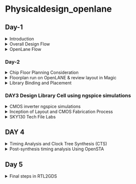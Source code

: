 # Physicaldesign_openlane
## Day-1

<details>
  <summary>Introduction</summary> 
  
* Physical Design or PnR (Place and Route) is the core of any IC design cycle.
* From a RTL netlist to final tape-out, each phase of PnR brings it’s own challenges and surprises.
* With the introduction of open-source technology for chip creation, many RTL designs and EDA Tools were made available for free.
- The [SKY130 PDK] fills the gap in a whole Open source chip development. from Skywater Technologies and Google.
- There were a number of EDA Tools with distinct functions throughout the design cycle.
- The design flow was not clear, and the Skywater pdk was only compatible with industrial equipment.
- These problems were addressed by [OpenLane](https://github.com/The-OpenROAD-Project/OpenLane), which offered a fully automated and tidy RTL to GDSII flow.
- OpenLane is not a product; rather, it is a flow made up of a number of EDA tools, automation scripts, and Skywater-pdks that have been optimized for use with open-source EDA tools.
</details>
<details>
 <summary> Overall Design Flow</summary>
  
- Register Transfer Level (RTL) is a representation of the digital circuit at the abstract level.
- There are two elements in digital circuits: Sequential Circuit (Flip-Flop) and Combinational Circuit (Gates), with the help of these two elements, a digital designer can implement any circuit, i.e., adder, multiplier, counter, memories, and state machines. An RTL design is created for a design specification using HDLs like Verilog or VHDL, or it can be created using high-level synthesis tools like SystemC, MATLAB HDL Coder, Bluespec, etc. A digital design engineer can represent their logic/functionality of the design in a simple text entry language.
- The process of converting the RTL Netlist into a manufactured IC then starts, and is known as the Physical Design Flow.
- Floor planning, which entails placing preplaced cells, power planning, etc., comes first in the physical design process.
- The placement of logical synthesis comes next. So that the clock's skew is at a minimal or under the necessary threshold, we now perform CTS (Clock Tree Synthesis). Following CTS, all of the assembled components are routed.
- A process known as "Static Timing Analysis" is used between each and every step in the physical design flow, from logic synthesis through routing, to analyze the design at each stage and confirm that it is actually right.
- Magic is an open source application to view the layouts for every stage. You can extract a tiny netlist, run a SPICE simulation, and compare the results with the post-layout Simulation using ngspice.The digram of design flow is shown below.
![fig-1](https://github.com/nitishkumar515/Physicaldesign_openlane/blob/main/fig100.png)  
 </details>
 <details>
<summary> OpenLane Flow </summary>
   
The block digram of openlane flow is shown below
![fig-2](https://github.com/nitishkumar515/Physicaldesign_openlane/blob/main/fig101.png)   

### 1.  Synthesis  
RTL synthesizer primary responsibility is to convert the code into the gate-level netlist. This is a automated process; a tool has all the standard libraries definitions that can manipulate the respective gate-level netlist, which is an equivalent of your design in RTL. Standard cells have regular layout each have different views/models. We use Yosys which is an Open Source Logic Synthesizer. Yosys takes the RTL design and timing .libs and verilog models of standard cells and converts  into  a  RTL Netlist. abc does the tehnology mapping to the required skywater-pdk variants 
### 1.1 Goals of Synthesis
To get a gate-level netlist.
Inserting clock gates.
Logic optimazations.
etc
### 1.2 Deign Exploration Utility 
This is used to suit the design configuration and generate reports with different metrics to select the best. This is also used for regression testing
### 1.3 Design For Test - DFT Insertion
It is used to test the design. Digital system verification and testing are progressively more important, as they become major contributors to the
manufacturing cost of a new IC product. 
###  2. Floor Planning and Power Planning
Floor planing is the starting step in ASIC physical design. Floor plan determines the size of the design cell (or die), creates the boundary and core area, and creates wire tracks for placement of standard cells. It is also a process of positioning blocks or macros on the die. This is done by OpenROAD flow. 
The following parameters are decided in the floor planning stage.
Die size, core size of the chip (rectangular or rectilinear)
I/O pad’s location
Plan for power
Row configuration
### 3. Placement
There are two types of placement.  The other required logic is placed optimally.
Placement is of two steps
- Global Placement- finds the optimal position for each cells. These positions are not necessarly correct, cells may overlap
- Detialed Placement - After Global placement is done minimal alterations are done to correct the issues
### 4. Clock Tree Synthesis 
To ensure minimum skew the Clock is routed optimally through the circuit using different algorithms. This is done in the OpenROAD flow. This is done by TritonCTS.
### 5. Fake Antenna and diode swapping
Long wires acts as antennas and cause accumulation of charges during the fabrication process damaging the transistor. To avoid this bridging is used to pass the wire through different layers or an antenna diode cell is added to leak away the charges

* OpenLane approach - Insert Fake Diode to every cell input during placement. This matches the footprint of the library of the antenna diode. The Antenna Checker is run to check for violations, if there are violations then the fake diode is swapped with a real one.
* OpenROAD approach - In the global route step, the antenna violation is addressed automatically by inserting an antenan diode OpenLane allows the user to chose either of the above approaches.
### 6. Routing
Implement the interconnect using the available metal layers. skywater130 PDK define 6 routing layers. There are two steps.
* Global Routing - This is done inside the OpenROAD flow (FastRoute)
* Detailed Routing - This is performed using TritonRoute outside the OpenROAD flow after the global routing. Before performing this step the Logic Equivalence Check is performed by Yosys, since OpenROAD does some optimisations the circuit.

### 7. RC Extraction
From the .def file, the parasitic extraction is done to generate the .spef file (Standard Prasitic Exchange Format) which produces an accurate analog model of the circuit by including the parasitic effects due to wires, parasitic capacitances, etc.
### 8. STA
At this stage again OpenSTA is used to perform the Static Timing Analysis.
### 9. Sign-off Steps
* Physical verifications
* Design Rule Check (DRC) is performed by Magic.
* Layout Versus Schematic (LVS) is performed by Netgen.
### 10. GDSII Extraction
The routed .def file is used my Magic to generate the GDSII file
## OpenLane Installation and Environment Setup
Refer to [Kanish R1 GIthub](https://github.com/KanishR1/Physical-Design-Using-Openlane) or [OpenLane build Script by Nikson Jose] for OpenLane installation and environment setup.If the installation is carried out on a Virtual Machine/Linux, the following repository can be used from reference **(https://github.com/nickson-jose/openlane_build_script)**

## Working with OpenLane

### Start Openlane
```
make mount
```
The terminal changes into the docker instance. Open the OpenLane in interactive mode.
```
./flow.tcl -interactive
```
Set the package required by OpenLane

```pakage require openlane 0.9```

![fig103](https://github.com/nitishkumar515/Physicaldesign_openlane/assets/140998638/2f1edda4-b21c-4bc5-a9c8-6bca4256513e)

## Synthesis

Run the synthesis
```run_synthesis```

OpenLane invokes the following

- `Yosys` - RTL Synthesis and maps to yosys generic cells
- `abc` - Technology mapping with the Skywater130 PDK. Here `sky130_fd_sc_hd` Skywater Foundry produced High density standard cells are used.
- `OpenSTA` - This does the Static Timing Analysis on the netlist generated after synthesis and generated the timing reports
  
View the synthesis statistics


![fig104](https://github.com/nitishkumar515/Physicaldesign_openlane/assets/140998638/a2a35d77-0d62-48be-977b-1bbf8b7f3bd5)

### Key concepts

#### Flops ratio 

- The flop ratio is defined as the ratio of the number of flops to the total number of cells
- Here flop ratio is **1596/10104 = 0.1579** (i.e: 15.8%) [From the synthesis statistics]
   
 </details>

### Day-2
<details>
  <summary>Chip Floor Planning Consideration</summary>
  
#### Utilisation Factor

- The ratio of area occupied by the cells in the netlist to the total area of the core
- Best practice is to set the utilisation factor less than 50% so that there will be space for optimisations, routing, inserting buffers etc.,

### Aspect Ratio

- Aspect ratio is the ratio of height to the width of the die.
- Aspect Ratio of 1 indicates that the die is a square die

## Floorplanning

Floorplanning involves the following stages

### Pre-Placed cells

- Whenever there is a complex logic which is repeated multiple times or a design given by a third-party it can be perceived as abstract black box with input and output ports, clocks etc ., 
- These modules can be either macros or IP
    - Macro  - It is a module such as CPU Core which are developed by the entity fabicating the chip
    - IP - It is an "Intellectual Propertly" which the entity fabricating the chip gets as a package from a third party or even packaged Hard IPs developed by the same entity. Common examples of IPs are SRAM, PLL, Protocol Converters etc.,

- These Macros and IPs are placed in the core at first before placing the standard cells  and power planning
- These are optimally such that the cells which are more connected to each other are placed nearby and oriented for input and ouputs

### Decoupling Capacitors to the pre placed cells

- The power lines can have some RLC component causing the voltage to drop at the node where it enters the Blocks or the ground of the cell can be at a higher potential than ideally 0V
- When this happens, there is a chance such that the logic transitions are not to the upper or lower noise margins but to the forbidden state causing the circuit to misbehave
- This is prevented by adding a capacitor in parallel with the power and ground node of the block such that the capacitor decouples the block from the power source whenever there is a logic transition

### Power Planning

- When there are several cells or blocks drawing power from the same power rail and sinking power to the same ground pin the following effects are observed
    - Whenever there is alogic transition from 1 to 0 in a large number of cells then there is a Voltage Droop in the power lines as Voltage Drops from Vdd
    - Whener there is a logic transition from 0 to 1 in a large number of cells simultaneously causes the ground potential to raise above 0V calles as Ground Bump
    - These effects pose a risk of driving the logic state out of the specified noise margin.
    - To avoid this the Vdd and Gnd are placed as a grid of horizontal and vertical tracks and the cell nearer to an intersection can tap power or sink power to the Vdd or Gnd intersection respectively

### Pin Placement
 - The input, output and Clock pins are placed optimally such that there is less complication in routing or optimised delay
 - There are different styles of pin placement in openlane like `random pin placement` , `uniformly spaced` etc.,

  </details>

  <details>

<summary>Floorplan run on OpenLANE & review layout in Magic</summary>

**Floorplan envrionment variables or switches:**
1. ```FP_CORE_UTIL``` - core utilization percentage
2. ```FP_ASPECT_RATIO``` - the cores aspect ratio
3. ```FP_CORE_MARGIN``` - The length of the margin surrounding the core area
4. ```FP_IO_MODE``` - defines pin configurations around the core(1 = randomly equidistant/0 = not equidistant)
5. ```FP_CORE_VMETAL``` - vertical metal layer where I/O pins are placed
6. ```FP_CORE_HMETAL``` - horizontal metal layer where I/O pins are placed
 
***Note: Usually, the parameter values for vertical metal layer and horizontal metal layer will be 1 more than that specified in the files***

**Importance files in increasing priority order:**
1. ```floorplan.tcl``` - System default settings
2. ```conifg.tcl```
3. ```sky130A_sky130_fd_sc_hd_config.tcl```
 
 To run the picorv32a floorplan in openLANE:
 
 ```
 run_floorplan
 
 ```
![runfloorplan](https://github.com/nitishkumar515/Physicaldesign_openlane/assets/140998638/33bdd81c-da77-4a8f-be26-349a2fdaf8eb)

Post the floorplan run, a .def file will have been created within the ```results/floorplan``` directory. We may review floorplan files by checking the ```floorplan.tcl.``` The system defaults will have been overriden by switches set in conifg.tcl and further overriden by switches set in ```sky130A_sky130_fd_sc_hd_config.tcl.```

To view the floorplan, Magic is invoked after moving to the results/floorplan directory:

![floorplandictonary](https://github.com/nitishkumar515/Physicaldesign_openlane/assets/140998638/22d7b055-3900-4c24-8741-c2ba7e932d92)


```
magic -T /home/nitish/OpenLane/vsdstdcelldesign/libs/sky130A.tech lef read tmp/merged.nom.lef def read results/floorplan/picorv32a.def &

```
![Screenshot from 2023-09-15 23-18-25](https://github.com/nitishkumar515/Physicaldesign_openlane/assets/140998638/eb11ff27-d562-4dd9-98f6-bc2b1a287794)

One can zoom into Magic layout by selecting an area with left and right mouse click followed by pressing "z" key.

Various components can be identified by using the what command in tkcon window after making a selection on the component.

Zooming in also provides a view of decaps present in picorv32a chip.

The standard cell can be found at the bottom left corner.

You can clearly see I/O pins, Decap cells and Tap cells. Tap cells are placed in a zig zag manner or you can say diagonally
</details>
<details>
  <summary>
    Library Binding and Placement
  </summary>
  
  ## Netlist Binding and initial place design

First we need to bind the netlist with physical cells. We have shapes for OR, AND and every cell for pratice purpose. But in reality we dont have such shapes, we have give an physical dimensions like rectangles or squares weight and width. This information is given in libs and lefs. Now we place these cells in our design by initilaising it. 

## Optimize Placement

The next step is placement. Once we initial the design, the logic cells in netlist in its physical dimisoins is placed on the floorplan. Placement is perfomed in 2 stages:

Global Placement: Cells will be placed randomly in optimal positions which may not be legal and cells may overlap. Optimization is done through reduction of half parameter wire length.
Detailed Placement: It alters the position of cells post global placement so as to legalise them.
Legalisation of cells is important from timing point of view.

Optimization is stage where we estimate the lenght and capictance, based on that we add buffers. Ideally, Optimization is done for better timing.

![Screenshot from 2023-09-15 23-33-01](https://github.com/nitishkumar515/Physicaldesign_openlane/assets/140998638/d9616758-71b0-4079-b213-2b44f985fa38)


## Congestion aware Placement 

Post placement, the design can be viewed on magic within results/placement directory:

```
magic -T /home/nitish/OpenLane/vsdstdcelldesign/libs/sky130A.tech lef read tmp/merged.nom.lef def read results/floorplan/picorv32a.def &

```
![Screenshot from 2023-09-15 23-34-29](https://github.com/nitishkumar515/Physicaldesign_openlane/assets/140998638/4f341418-9f36-4538-a5f7-33f243922b86)


**Note: Power distribution network generation is usually a part of the floorplan step. However, in the openLANE flow, floorplan does not generate PDN.  It is created after post CTS. The steps are - floorplan, placement, CTS, Post CTS and then PDN**

## Need for libraries and characterization

As we know, From logic synthesis to routing and STA, each and evry stage has one thing in common i.e., logic gates/ logic cells. In order for the tool understand these gates are and their timing, we need to characterize these cells. 

## CELL DESIGN AND CHARACETRIZATION FLOWS
Library is a place where we get information about every cell. It has differents cells with different size, functionality,threshold voltages. There is a typical cell design flow steps.
1. Inputs : PDKS(process design kit) : DRC & LVS, SPICE Models, library & user-defined specs.
2. Design Steps :Circuit design, Layout design (Art of layout Euler's path and stick diagram), Extraction of parasitics, Characterization (timing, noise, power).
3. Outputs: CDL (circuit description language), LEF, GDSII, extracted SPICE netlist (.cir), timing, noise and power .lib files

### Standard Cell Characterization Flow

A typical standard cell characterization flow that is followed in the industry includes the following steps:

1. Read in the models and tech files
2. Read extracted spice Netlist
3. Recognise behavior of the cells
4. Read the subcircuits
5. Attach power sources
6. Apply stimulus to characterization setup
7. Provide neccesary output capacitance loads
8. Provide neccesary simulation commands

Now all these 8 steps are fed in together as a configuration file to a characterization software called GUNA. This software generates timing, noise, power models.
These .libs are classified as Timing characterization, power characterization and noise characterization.

![Screenshot from 2023-09-15 23-35-45](https://github.com/nitishkumar515/Physicaldesign_openlane/assets/140998638/a6ba224d-08e3-4c7a-a7e5-5331484f0671)


### TIMING CHARACTERIZATION
In standard cell characterisation, One of the classification of libs is timing characterisation.

### Timing threshold definitions 
Timing defintion |	Value
-------------- | --------------
slew_low_rise_thr	| 20% value
slew_high_rise_thr | 80% value
slew_low_fall_thr |	20% value
slew_high_fall_thr |	80% value
in_rise_thr	| 50% value
in_fall_thr |	50% value
out_rise_thr |	50% value
out_fall_thr | 50% value

### Propagation Delay and Transition Time 

**Propagation Delay** 
The time difference between when the transitional input reaches 50% of its final value and when the output reaches 50% of its final value. Poor choice of threshold values lead to negative delay values. Even thought you have taken good threshold values, sometimes depending upon how good or bad the slew, the dealy might be still +ve or -ve.

```
Propagation delay = time(out_thr) - time(in_thr)
```
**Transition Time**

The time it takes the signal to move between states is the transition time , where the time is measured between 10% and 90% or 20% to 80% of the signal levels.

```
Rise transition time = time(slew_high_rise_thr) - time (slew_low_rise_thr)

Low transition time = time(slew_high_fall_thr) - time (slew_low_fall_thr)
```

</details>

### DAY3 Design Library Cell using ngspice simulations

<details>
  <summary>CMOS inverter ngspice simulations </summary>
	
  ``ngspice``  is opesoure engine where simulations are done.

  ### IO Placer revision
  - PnR is a iterative flow and hence, we can make changes to the environment variables in the fly to observe the changes in our design. 
 - Let us say If I want to change my pin configuration along the core from equvi distance randomly placed to someother placement, we just set that IO mode variable on command prompt as shown below
 ```
 set ::env(FP_IO_MODE) 2
```
### SPICE Deck Creation and Simulation for CMOS inverter
- Before performing a SPICE simulation we need to create SPICE Deck
SPICE Deck provides information about the following:
- Component connectivity - Connectivity of the Vdd, Vss,Vin, substrate. Substrate tunes the threshold voltage of the MOS.
- component values - values of PMOS and NMOS, Output load, Input Gate Voltage, supply voltage.
- Node Identification and naming - Nodes are required to define the SPICE Netlist
     For example ```M1 out in vdd vdd pmos w = 0.375u L = 0.25u``` , ```cload out 0 10f```
- Simulation commands
- Model file - information of parameters related to transistors
Simulation of CMOS using different width and lengths. From the waveform, irrespective of switching the shape of it are almost same.
![Screenshot from 2023-09-18 09-53-18](https://github.com/nitishkumar515/Physicaldesign_openlane/assets/140998638/c79e51d9-0c4d-4850-8f2e-d8969c4d615f)

From the waveform we can see the characteristics are maintained  across all sizes of CMOS. So CMOS as a circuit is a robust device hence use in designing of logic gates. Parameters that define the robustness of the CMOS are

### Switching Threshold Vm

- The Switching Threshold of a CMOS inverter is the point where the Vin = Vout on the DC Transfer characreristics. 
- At this point, both the transistors are in saturation region, means both are turned on and have high chances of current flowing driectly from VDD to Ground called Leakage current.

![Screenshot from 2023-09-18 09-54-07](https://github.com/nitishkumar515/Physicaldesign_openlane/assets/140998638/3eab8885-134f-4fc4-a504-08bcf2f7028b)
Through transient analysis, we calculate the rise and fall delays of the CMOS by SPICE Simulation. As we know delays are calculated at 50% of the final values.


### Lab steps to git clone vsdstdcelldesign

- First, clone the required mag files and spicemodels of inverter,pmos and nmos sky130. The command to clone files from github link is:
```
git clone https://github.com/nickson-jose/vsdstdcelldesign.git
```
once I run this command, it will create ``vsdstdcelldesign`` folder in openlane directory.

Inorder to open the mag file and run magic go to the directory

For layout we run magic command

``` magic -T sky130A.tech sky130_inv.mag & ```

Ampersand at the end makes the next prompt line free, otherwise magic keeps the prompt line busy. Once we run the magic command we get the layout of the inverter in the magic window
![Screenshot from 2023-09-18 09-58-19](https://github.com/nitishkumar515/Physicaldesign_openlane/assets/140998638/6bc30570-1c08-4585-831a-60c1077b41dc)

</details>

<details>
  <summary>Inception of Layout and CMOS Fabrication Process
</summary>
  
### Mask CMOS Fabrication

The 16-mask CMOS (Complementary Metal-Oxide-Semiconductor) fabrication process involves several crucial steps for creating integrated circuits. Let's break it down with some jargon:

1. **Substrate Selection**:
   - In the initial phase, the appropriate semiconductor substrate is chosen.

2. **Active Region Creation**:
   - To isolate the active regions for transistors, the process begins with the deposition of SiO2 and Si3N4 layers, followed by photolithography and silicon nitride etching.
   - This is known as LOCOS (Local Oxidation of Silicon), where oxide is grown in certain regions.
   - Subsequently, Si3N4 is removed using hot phosphoric acid.
   
   3. **N-Well and P-Well Formation**:
   - The N-well and P-well regions are created separately.
   - P-well formation involves photolithography and ion implantation of p-type Boron material into the p-substrate.
   - N-well is formed similarly with n-type Phosphorus material.
   - High-temperature furnace processes drive-in diffusion to establish well depths, known as the tub process.

4. **Gate Formation**:
   - The gate is a pivotal CMOS transistor terminal that controls threshold voltages for transistor switching.
   - A polysilicon layer is deposited and photolithography techniques are applied to create NMOS and PMOS gates.
   - Important parameters for gate formation include oxide capacitance and doping concentration.

5. **Lightly Doped Drain (LDD) Formation**:
   - LDD is created to mitigate hot electron and short channel effects.

6. **Source & Drain Formation**:
   - Thin oxide layers are added to avoid channel effects during ion implantation.
   - N+ and P+ implants are performed using Arsenic implantation and high-temperature annealing.

7. **Local Interconnect Formation**:
   - Thin screen oxide is removed through etching in HF solution.
   - Titanium deposition through sputtering is initiated.
   - Heat treatment results in chemical reactions, producing low-resistant titanium silicon dioxide for interconnect contacts and titanium nitride for top-level connections, enabling local communication.

8. **Higher Level Metal Formation**:
  - To achieve suitable metal interconnects, non-planar surface topography is addressed.
   - Chemical Mechanical Polishing (CMP) is utilized by doping silicon oxide with Boron or Phosphorus to achieve surface planarization.
   - TiN and blanket Tungsten layers are deposited and subjected to CMP.
   - An aluminum (Al) layer is added and subjected to photolithography and CMP.
   - This constitutes the first level of interconnects, and additional interconnect layers are added to reach higher-level metal layers.

9. **Dielectric Layer Addition**:
   - Finally, a dielectric layer, typically Si3N4, is applied to safeguard the chip.

This complex process results in the creation of advanced integrated circuits with multiple layers of interconnects, essential for modern electronic devices.

![Screenshot from 2023-09-18 10-02-59](https://github.com/nitishkumar515/Physicaldesign_openlane/assets/140998638/3031b63e-63ba-4de2-ae61-3895d1f73379)


### SKY130 basic layer layout and LEF using inverter

- From Layout, we see the layers which are required for CMOS inverter. Inverter is, PMOS and NMOS connected together.
- Gates of both PMOS and NMOS are connected together and fed to input(here ,A), NMOS source connected to ground(here, VGND), PMOS source is connected to VDD(here, VPWR), Drains of PMOS and NMOS are connected together and fed to output(here, Y). 
The First layer in skywater130 is ``localinterconnect layer(locali)`` , above that metal 1 is purple color and metal 2 is pink color.
If you want to see connections between two different parts, place the cursor over that area and press S one times. The tkson window gives the component name.
![Screenshot from 2023-09-18 10-03-53](https://github.com/nitishkumar515/Physicaldesign_openlane/assets/140998638/b2dbf43b-db87-4c52-89d9-188113e984f4)

### Library exchange format (.lef)

- The layout of a design is defined in a specific file called LEF.
-  It includes design rules (tech LEF) and abstract information about the cells. 
    -  ```Tech LEF``` -  Technology LEF file contains information about the Metal layer, Via Definition and DRCs.
    -  ```Macro LEF``` -  Contains physical information of the cell such as its Size, Pin, their direction.
 
### Designing standard cell and SPICE extraction in MAGIC 

-  First we need to provide bounding box width and height in tkson window. lets say that width of BBOX is 1.38u and height is 2.72u. The command to give these values to magic is
   ``` property Fixed BBOX (0 0 1.32 2.72)  ```
- After this, Vdd, GND segments which are in metal 1 layer, their respective contacts and atlast logic gates layout is defined
Inorder to know the logical functioning of the inverter, we extract the spice and then we do simulation on the spice. To extract it on spice we open TKCON window, the steps are
- Know the present directory - ``pwd ``
- create an extration file -  the command is  `` extract all `` and  ``sky130_inv.ext`` files has been created
          
- create spice file using .ext file to be used with our ngspice tool  - the commands are  
      ``` ext2spice cthresh 0 rthresh 0 ``` - extracts parasatic capcitances also since these are actual layers - nothing is created in the folder
      ``` ext2spice ``` - a file ```sky130_inv.spice``` has been created.
![Screenshot from 2023-09-18 10-05-57](https://github.com/nitishkumar515/Physicaldesign_openlane/assets/140998638/bf01c0c6-0576-4382-a1b7-65fa17bb1096)
</details>

<details>
  <summary> SKY130 Tech File Labs </summary>
  
### Create Final SPICE Deck

let us see what is inside the spice Deck
In the spice file subcircuit(subckt), pmos and nmos node connections are defined
   
For NMOS  ``` XO Y A VGND VGND sky130_fd_pr_nfet_01v8 ``` . The order is  ``` Cell_name Drain Gate Source Substrate model_name ``` .
For PMOS  ``` X1 Y A VPWR VPWR sky130_fd_pr_pfet_01v8 ``` . The order is   ``` cell_name Drain Gate Source Substrate model_name ```.
   
For transient anaylsis, we would like to define these following connections and extra nodes for these in spice file
  - VGND to VSS
  - Supply voltage from VPWR to Ground - extra nodes here will be 0 and VDD with a value of 3.3v 
  - sweep in/pulse between A pin and VGND (0)
Before, editing the file, make sure scaling is proper, we measure the value of the gride size from the magic layout and define using `` .option scale=0.01u`` in the Deck file.

Now keeping the connection in mind, define the required commands in the file. Along with this we need to include libs for nmos ``nshort.lib`` and pmos ``pshort.lib`` and define transient analysis commands too. We comment the subckt since we are trying to input the controls and transient analysis also. Model names are changed to ``nshort_model.0`` and ``pshort_model.0`` according to the libs of nmos and pmos.
  
These voltage sources and simulation commands are defined in the Deck file.

   ``
.include ./libs/pshort.lib
.include ./libs/nshort.lib
   VDD VPWR 0 3.3V
   VSS VGND 0 0V
   Va A VGND PULSE(0V 3.3V 0 0.1ns 0.1ns 2ns 4ns)
   .tran 1n 20n
   .control
   run
   .endc
   .end
   ``
   ![fig]()

   ### Using ngspice for spice simulation
  
Spice Deck is done and now to run spice simulation invoke ngspice in the tool and pass the source file. 
 
  ``` ngspice sky130_inv.spice ```
  
On the prompt you can see the values the ngspice has taken. To see the plot, use
   
   ``` plot y vs time a ```
   ![figure]()

   ### Standard cell characterization of CMOS Iinverter 
 
characterization of the inverter standard cell depends on Four timing parameters
 
 **Rise Transition**: Time taken for the output to rise from 20% to 80% of max value
 **Fall Transition**: Time taken for the output to fall from 80% to 20% of max value
 **Cell Rise delay**: difference in time(50% output rise) to time(50% input fall)
 **Cell Fall delay**: difference in time(50% output fall) to time(50% input rise)
 
 The above timing parameters can be computed by noting down various values from the ngspice waveform.
 
 ``` Rise Transition : 2.25421 - 2.18636 = 0.006785 ns / 67.85ps ```
 ``` Fall Transitio : 4.09605 - 4.05554 = 0.04051ns/40.51ps ```
 ```Cell Rise Delay : 2.21701 - 2.14989 = 0.06689ns/66.89ps ```
 ```Cell Fall Delay : 4.07816 - 4.05011 = 0.02805ns/28.05ps ```

 ### LAB exercise and DRC Challenges

### Intrdocution of Magic and Skywater DRC's

  - In-depth overview of Magic's DRC engine
  - Introduction to Google/Skywater DRC rules
  - Lab : Warm-up exercise : Fixing a simple rule error
  - Lab : Main exercie : Fixing or create a complex error

 ### Sky130s pdk intro and Steps to download labs
  
  - setup to view the layouts
  - For extracting and generating views, Google/skywater repo files were built with Magic
  - Technology file dependency is more for any layout. hence, this file is created first.
  - Since, Pdk is still under development, there are some unfinished tech files and these are packaged for magic along with lab exercise layout and bunch of stuff into the tar ball

 
We can download the packaged files from web using ``wget `` command. wget stands for web get, a non-interactive file downloader command.
  
  ``` wget http://opencircuitdesign.com/open_pdks/archive/drc_tests.tgz```
  
The archive file drc_tests.tgz is downloaded into our user directory 
  ![fig]()

once extraction is done, drc_tests file is created and you will have all the information about magic layout for this lab exercise

Now run MAGIC

For better graphics use command ``magic -d XR ``

Now, lets see an example of simple failing set of rules of metal 1 layer.  you can either run this by magic command line `` magic -d XR met1.mag `` or from the magic console window, `` menu - file - open -load file9here, met1.mag) ``

![fig]()

We use following commands to see metal cut as shown.
```
cif see VIA2

```
![fig]()
## Load Sky130 tech rules for drc challenges 

First load the poly file by ``load poly.mag`` on tkcon window.

Finding the error by mouse cursor and find the box area, Poly.9 is violated due to spacing between polyres and poly.

![fig]()

We find that distance between regular polysilicon & poly resistor should be 22um but it is showing 17um and still no errors . We should go to sky130A.tech file and modify as follows to detect this error.

In line

```
spacing npres *nsd 480 touching_illegal \
	"poly.resistor spacing to N-tap < %d (poly.9)"
```
change to

```
spacing npres allpolynonres 480 touching_illegal \
	"poly.resistor spacing to N-tap < %d (poly.9)"
```
Also,
```
spacing xhrpoly,uhrpoly,xpc alldiff 480 touching_illegal \

	"xhrpoly/uhrpoly resistor spacing to diffusion < %d (poly.9)"
```

change to 

```
spacing xhrpoly,uhrpoly,xpc allpolynonres 480 touching_illegal \

	"xhrpoly/uhrpoly resistor spacing to diffusion < %d (poly.9)"

```
![fig]()


</details>






   
</details>

## DAY 4 

<details>

<summary> Timing Analysis and Clock Tree Synthesis (CTS) </summary>

### Standard Cell LEF generation
During Placement, entire mag information is not necessary. Only the PR boundary, I/O ports, Power and ground rails of the cell is required. This information is defined in LEF file.
The main objective is to extract lef from the mag file and plug into our design flow.

# Grid into Track info

 **Track** :A path or a line on which metal layers are drawn for routing. Track is used to define the height of the standard cell. 

To implement our own stdcell, few guidelines must be followed 
 - I/O ports must lie on the intersection on Horizontal and vertical tracks
 - Width and Height of standard cell are odd mutliples of Horizontal track pitch and Vertical track pitch

This information is defined in ``tracks.info``. 

```
li1 X 0.23 0.46 
li1 Y 0.17 0.34
```

before grid on:

![Screenshot from 2023-09-17 21-52-47](https://github.com/nitishkumar515/Physicaldesign_openlane/assets/140998638/7e627b59-5b2d-41c1-8d1d-2bf4c5f149a2)

To ensure that ports lie on the intersection point, the grid spacing in Magic (tkcon) must be changed to the li1 X and li1 Y values. After providing the command, we have following:

```
grid 0.46um 0.34um 0.23um 0.17um

```
![Screenshot from 2023-09-17 21-55-47](https://github.com/nitishkumar515/Physicaldesign_openlane/assets/140998638/521671d2-9b35-441e-a9e2-759efd267275)

### Create Port Definition: 

However, certain properties and definitions need to be set to the pins of the cell. For LEF files, a cell that contains ports is written as a macro cell, and the ports are the declared as PINs of the macro.

The way to define a port is through Magic console and following are the steps:
- In Magic Layout window, first source the .mag file for the design (here inverter). Then Edit >> Text which opens up a dialogue box.
- When you double press S at the I/O lables, the text automatically takes the string name and size. Ensure the Port enable checkbox is checked and default checkbox is unchecked as shown in the figure:

![Screenshot from 2023-09-17 21-59-22](https://github.com/nitishkumar515/Physicaldesign_openlane/assets/140998638/123afff8-44aa-4157-b433-a045994f2c04)

- In the above figure, The number in the textarea near enable checkbox defines the order in which the ports will be written in LEF file (0 being the first).

-  For power and ground layers, the definition could be same or different than the signal layer. Here, ground and power connectivity are taken from metal1

### Set port class and port use attributes for layout 
fter defining ports, the next step is setting port class and port use attributes.

Select port A in magic:
```
port class input
port use signal
```
Select Y area
```
port class output
port use signal
```
Select VPWR area
```
port class inout
port use power
```
Select VGND area
```
port class inout
port use ground

```
### Custom cell naming and lef extraction.

Name the custom cell through tkcon window as ```sky130_vsdinv.mag```.

We generate lef file by command:

```
lef write

```
This generates sky130_vsdinv.lef file.
![Screenshot from 2023-09-17 22-03-02](https://github.com/nitishkumar515/Physicaldesign_openlane/assets/140998638/160bc150-144c-49d3-9738-fb3e7fd85655)
### Steps to include custom cell in ASIC design

We have created a custom standard cell in previous steps of an inverter. Copy lef file, sky130_fd_sc_hd_typical.lib, sky130_fd_sc_hd_slow.lib & sky130_fd_sc_hd_fast.lib to src folder of picorv32a from libs folder vsdstdcelldesign. Then modify the config.tcl as follows.

```

# Design
set ::env(DESIGN_NAME) "picorv32a"

set ::env(VERILOG_FILES) "$::env(DESIGN_DIR)/src/picorv32a.v"

set ::env(CLOCK_PORT) "clk"
set ::env(CLOCK_NET) $::env(CLOCK_PORT)

set ::env(GLB_RESIZER_TIMING_OPTIMIZATIONS) {1}

set ::env(LIB_SYNTH) "$::env(OPENLANE_ROOT)/designs/picorv32a/src/sky130_fd_sc_hd__typical.lib"
set ::env(LIB_SLOWEST) "$::env(OPENLANE_ROOT)/designs/picorv32a/src/sky130_fd_sc_hd__slow.lib"
set ::env(LIB_FASTEST) "$::env(OPENLANE_ROOT)/designs/picorv32a/src/sky130_fd_sc_hd__fast.lib"
set ::env(LIB_TYPICAL) "$::env(OPENLANE_ROOT)/designs/picorv32a/src/sky130_fd_sc_hd__typical.lib"

set ::env(EXTRA_LEFS) [glob $::env(OPENLANE_ROOT)/designs/$::env(DESIGN_NAME)/src/*.lef]

set filename $::env(DESIGN_DIR)/$::env(PDK)_$::env(STD_CELL_LIBRARY)_config.tcl
if { [file exists $filename] == 1} {
	source $filename
}

```
To integrate standard cell in openlane flow after `` make mount `` , perform following commands:

```
prep -design picorv32a -tag RUN_2023.09.09_20.37.18 -overwrite 
set lefs [glob $::env(DESIGN_DIR)/src/*.lef]
add_lefs -src $lefs
run_synthesis

```
synthesis report :
![Screenshot from 2023-09-17 22-53-56](https://github.com/nitishkumar515/Physicaldesign_openlane/assets/140998638/42498c87-fcf2-4ac1-8597-0054a13de2b3)

sta report:

![Screenshot from 2023-09-17 22-57-26](https://github.com/nitishkumar515/Physicaldesign_openlane/assets/140998638/300ea7c5-2086-4afd-a08f-e20fd42e2c4c)








### Delay Tables

Basically, Delay is a parameter that has huge impact on our cells in the design. Delay decides each and every other factor in timing. 
For a cell with different size, threshold voltages, delay model table is created where we can it as timing table.
```Delay of a cell depends on input transition and out load```. 
Lets say two scenarios, 
we have long wire and the cell(X1) is sitting at the end of the wire : the delay of this cell will be different because of the bad transition that caused due to the resistance and capcitances on the long wire.
we have the same cell sitting at the end of the short wire: the delay of this will be different since the tarn is not that bad comapred to the earlier scenario.
Eventhough both are same cells, depending upon the input tran, the delay got chaned. Same goes with o/p load also.

VLSI engineers have identified specific constraints when inserting buffers to preserve signal integrity. They've noticed that each buffer level must maintain consistent sizing, but their delays can vary depending on the load they drive. To address this, they introduced the concept of "delay tables," which essentially consist of 2D arrays containing values for input slew and load capacitance, each associated with different buffer sizes. These tables serve as timing models for the design.

When the algorithm works with these delay tables, it utilizes the provided input slew and load capacitance values to compute the corresponding delay values for the buffers. In cases where the precise delay data is not readily available, the algorithm employs a technique of interpolation to determine the closest available data points and extrapolates from them to estimate the required delay values.

![Screenshot from 2023-09-17 22-13-36](https://github.com/nitishkumar515/Physicaldesign_openlane/assets/140998638/a8593786-ca47-494f-9b97-d588683e65dd)

### Openlane steps with custom standard cell

We perform synthesis and found that it has positive slack and met timing constraints.

During Floorplan,``` 504 endcaps, 6731 tapcells ``` got placed. Design has 275 original rows

Now ``` run_placement```

After placement, we check for legality &To check the layout invoke magic from the results/placement directory:

```
magic -T home/nitish/OpenLane/vsdstdcelldesign/libs/sky130A.tech lef read tmp/merged.nom.lef def read results/floorplan/picorv32a.def &

```
![Screenshot from 2023-09-17 23-32-38](https://github.com/nitishkumar515/Physicaldesign_openlane/assets/140998638/5a41c5cd-1fba-4a69-871e-06322307db6e)


</details>

<details>
	<summary> Post-synthesis timing analysis Using OpenSTA </summary>

Timing analysis is carried out outside the openLANE flow using OpenSTA tool. For this, ```pre_sta.conf``` is required to carry out the STA analysis. Invoke OpenSTA outside the openLANE flow as follows:
 
```
sta pre_sta.conf
```

sdc file for OpenSTA is modified like this:



    
</details>

## Day 5

<details>
	<summary>Final steps in RTL2GDS</summary>
	
 ## Maze Routing (Lee's algorithm)

 Routing is the process of finding best possible route to connect source and target or between two points. Maze algorithm is desinged for routing which is developed by Lee.
The Lee algorithm starts with two designated points, the source and target, and leverages the routing grid to identify the shortest or optimal route between them. As shown in figures below.

![Screenshot from 2023-09-18 14-52-33](https://github.com/nitishkumar515/Physicaldesign_openlane/assets/140998638/b50ee03e-14ec-49a0-acab-04b7c3b71aec)
![Screenshot from 2023-09-18 14-51-16](https://github.com/nitishkumar515/Physicaldesign_openlane/assets/140998638/3ac6d573-cd7e-492a-b4db-91f0c563c6f4)


In first figure path between source to target has two bend and in second figure has one bend so least bend path is preferable in routing.

## Design Rule Check (DRC)

DRC checking is an essential part of the physical design flow and ensures the design meets manufacturing requirements and will not result in a chip failure. It defines the Quality of chip. They are so many DRCs, let us see few of them.
DRC verifies whether a design meets the predefined process technology rules given by the foundry for its manufacturing.
typical design rule for physical wires
- Minimun width of the wires
- Minimun spacing between wires
  To solve signal short violation ``` Minimum width of the wire ``` ``` Minimun spacing between wires ``` should be maintained as per Photolithography rules or requirement.
  ![Screenshot from 2023-09-18 15-42-09](https://github.com/nitishkumar515/Physicaldesign_openlane/assets/140998638/6874bfda-d02f-484d-bdd6-1fbdf8dd32e8)

The upper metal layer  should be wider than the lower metal layer to solve signal short violations.

![Screenshot from 2023-09-18 15-44-21](https://github.com/nitishkumar515/Physicaldesign_openlane/assets/140998638/bde428b0-2b13-4851-8285-d21c2f32de71)




 
 </details>
